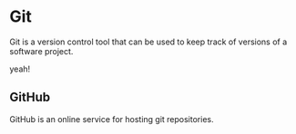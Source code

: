# Git



Git is a version control tool that can be used to keep track of versions of a software project.

yeah!

## GitHub



GitHub is an online service for hosting git repositories.

